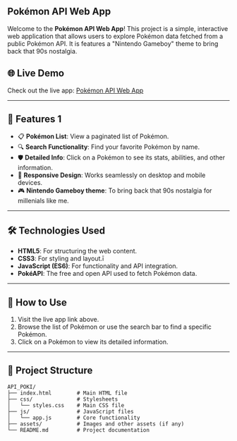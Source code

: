 ## Pokémon API Web App 
 
Welcome to the **Pokémon API Web App**! This project is a simple, interactive web application that allows users to explore Pokémon data fetched from a public Pokémon API. It is features a "Nintendo Gameboy" theme to bring back that 90s nostalgia.

## 🌐 Live Demo 

Check out the live app: [Pokémon API Web App](https://joseomolon.github.io/API_POKI/)


---
## 🚀 Features 1

- 📋 **Pokémon List**: View a paginated list of Pokémon.
- 🔍 **Search Functionality**: Find your favorite Pokémon by name.
- 🛡️ **Detailed Info**: Click on a Pokémon to see its stats, abilities, and other information.
- 🎨 **Responsive Design**: Works seamlessly on desktop and mobile devices.
- 🎮 **Nintendo Gameboy theme**: To bring back that 90s nostalgia for millenials like me.

---
## 🛠️ Technologies Used
- **HTML5**: For structuring the web content.
- **CSS3**: For styling and layout.ī
- **JavaScript (ES6)**: For functionality and API integration.
- **PokéAPI**: The free and open API used to fetch Pokémon data.

---
## 📖 How to Use
1. Visit the live app link above.
2. Browse the list of Pokémon or use the search bar to find a specific Pokémon.
3. Click on a Pokémon to view its detailed information.

---
## 📂 Project Structure
```plaintext
API_POKI/
├── index.html        # Main HTML file
├── css/              # Stylesheets
│   └── styles.css    # Main CSS file
├── js/               # JavaScript files
│   └── app.js        # Core functionality
├── assets/           # Images and other assets (if any)
└── README.md         # Project documentation
